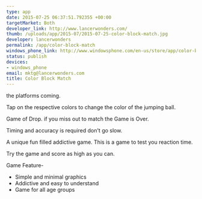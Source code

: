 ```yaml
--- 
type: app
date: 2015-07-25 06:37:51.792355 +00:00
targetMarket: Both
developer_link: http://www.lancerwonders.com/
thumb: /uploads/app/2015-07/2015-07-25-color-block-match.jpg
developer: lancerwonders
permalink: /app/color-block-match
windows_phone_link: http://www.windowsphone.com/en-us/store/app/color-block-match/1eae912d-fc19-4585-b282-d5681cb6ffda
status: publish
devices: 
- windows_phone
email: mktg@lancerwonders.com
title: Color Block Match
---
```


the platforms coming.

Tap on the respective colors to change the color of the jumping ball.

Game of Drop. if you miss out to match the Game is Over.

Timing and accuracy is required don't go slow.

A unique fun filled addictive game. This is a game to test you reaction time.

Try the game and score as high as you can.

Game Feature-

* Simple and minimal graphics
* Addictive and easy to understand
* Game for all age groups
